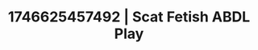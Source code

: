 ---
categories:
- AI-generated
- Obedience kink
- Intimate moaning
- Glowing skin
- Lingerie worship
- Ethical porn
- ASMR
- Cosplay
image: /assets/images/1746625457492.jpg
layout: post
seo:
  description: Featured content with artistic ABDL Play, Scat Fetish. HD images available.
  keywords: ABDL Play, Scat Fetish
  og_image: /assets/images/1746625457492.jpg
  schema_type: VisualArtwork
tags:
- ABDL Play
- Scat Fetish
- '#1746625457492'
title: 1746625457492 | Scat Fetish ABDL Play
---